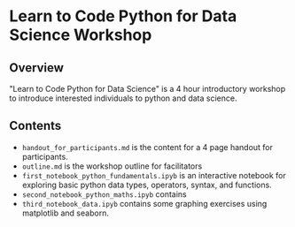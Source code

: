 # Learn to Code Python for Data Science Workshop

## Overview
"Learn to Code Python for Data Science" is a 4 hour introductory workshop to introduce interested individuals to python and data science.

## Contents
- `handout_for_participants.md` is the content for a 4 page handout for participants.
- `outline.md` is the workshop outline for facilitators
- `first_notebook_python_fundamentals.ipyb` is an interactive notebook for exploring basic python data types, operators, syntax, and functions.
- `second_notebook_python_maths.ipyb` contains 
- `third_notebook_data.ipyb` contains some graphing exercises using matplotlib and seaborn.